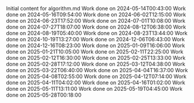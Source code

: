 Initial content for algorithm.md
Work done on 2024-05-14T00:43:00
Work done on 2024-05-16T09:54:00
Work done on 2024-06-02T12:15:00
Work done on 2024-06-23T17:52:00
Work done on 2024-07-01T10:08:00
Work done on 2024-07-27T18:07:00
Work done on 2024-08-12T06:38:00
Work done on 2024-08-19T05:40:00
Work done on 2024-08-23T13:44:00
Work done on 2024-10-19T13:27:00
Work done on 2024-12-06T06:43:00
Work done on 2024-12-16T08:23:00
Work done on 2025-01-09T16:06:00
Work done on 2025-01-21T10:05:00
Work done on 2025-02-11T22:25:00
Work done on 2025-02-12T16:30:00
Work done on 2025-02-25T13:33:00
Work done on 2025-02-28T17:12:00
Work done on 2025-03-12T04:38:00
Work done on 2025-03-22T06:40:00
Work done on 2025-04-04T16:37:00
Work done on 2025-04-08T02:55:00
Work done on 2025-04-12T07:14:00
Work done on 2025-04-11T04:02:00
Work done on 2025-04-16T01:02:00
Work done on 2025-05-11T13:11:00
Work done on 2025-05-19T04:45:00
Work done on 2025-05-28T00:18:00
